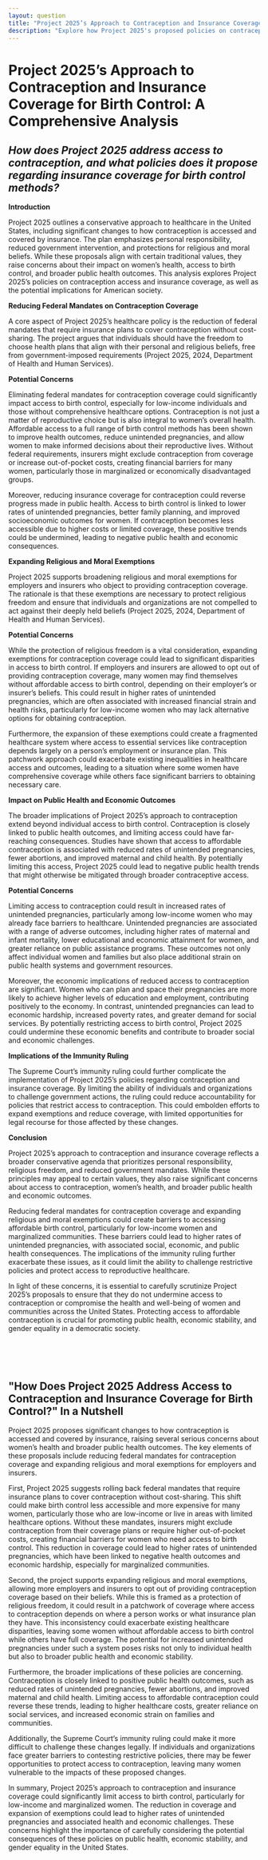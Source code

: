 ```yaml
---
layout: question
title: "Project 2025’s Approach to Contraception and Insurance Coverage for Birth Control: A Comprehensive Analysis"
description: "Explore how Project 2025's proposed policies on contraception access and insurance coverage, including the reduction of federal mandates, could impact women’s health and public health outcomes."
---
```


# Project 2025’s Approach to Contraception and Insurance Coverage for Birth Control: A Comprehensive Analysis

## *How does Project 2025 address access to contraception, and what policies does it propose regarding insurance coverage for birth control methods?*

**Introduction**

Project 2025 outlines a conservative approach to healthcare in the United States, including significant changes to how contraception is accessed and covered by insurance. The plan emphasizes personal responsibility, reduced government intervention, and protections for religious and moral beliefs. While these proposals align with certain traditional values, they raise concerns about their impact on women’s health, access to birth control, and broader public health outcomes. This analysis explores Project 2025’s policies on contraception access and insurance coverage, as well as the potential implications for American society.


**Reducing Federal Mandates on Contraception Coverage**

A core aspect of Project 2025’s healthcare policy is the reduction of federal mandates that require insurance plans to cover contraception without cost-sharing. The project argues that individuals should have the freedom to choose health plans that align with their personal and religious beliefs, free from government-imposed requirements (Project 2025, 2024, Department of Health and Human Services).

**Potential Concerns**

Eliminating federal mandates for contraception coverage could significantly impact access to birth control, especially for low-income individuals and those without comprehensive healthcare options. Contraception is not just a matter of reproductive choice but is also integral to women’s overall health. Affordable access to a full range of birth control methods has been shown to improve health outcomes, reduce unintended pregnancies, and allow women to make informed decisions about their reproductive lives. Without federal requirements, insurers might exclude contraception from coverage or increase out-of-pocket costs, creating financial barriers for many women, particularly those in marginalized or economically disadvantaged groups.

Moreover, reducing insurance coverage for contraception could reverse progress made in public health. Access to birth control is linked to lower rates of unintended pregnancies, better family planning, and improved socioeconomic outcomes for women. If contraception becomes less accessible due to higher costs or limited coverage, these positive trends could be undermined, leading to negative public health and economic consequences.

**Expanding Religious and Moral Exemptions**

Project 2025 supports broadening religious and moral exemptions for employers and insurers who object to providing contraception coverage. The rationale is that these exemptions are necessary to protect religious freedom and ensure that individuals and organizations are not compelled to act against their deeply held beliefs (Project 2025, 2024, Department of Health and Human Services).

**Potential Concerns**

While the protection of religious freedom is a vital consideration, expanding exemptions for contraception coverage could lead to significant disparities in access to birth control. If employers and insurers are allowed to opt out of providing contraception coverage, many women may find themselves without affordable access to birth control, depending on their employer’s or insurer’s beliefs. This could result in higher rates of unintended pregnancies, which are often associated with increased financial strain and health risks, particularly for low-income women who may lack alternative options for obtaining contraception.

Furthermore, the expansion of these exemptions could create a fragmented healthcare system where access to essential services like contraception depends largely on a person’s employment or insurance plan. This patchwork approach could exacerbate existing inequalities in healthcare access and outcomes, leading to a situation where some women have comprehensive coverage while others face significant barriers to obtaining necessary care.

**Impact on Public Health and Economic Outcomes**

The broader implications of Project 2025’s approach to contraception extend beyond individual access to birth control. Contraception is closely linked to public health outcomes, and limiting access could have far-reaching consequences. Studies have shown that access to affordable contraception is associated with reduced rates of unintended pregnancies, fewer abortions, and improved maternal and child health. By potentially limiting this access, Project 2025 could lead to negative public health trends that might otherwise be mitigated through broader contraceptive access.

**Potential Concerns**

Limiting access to contraception could result in increased rates of unintended pregnancies, particularly among low-income women who may already face barriers to healthcare. Unintended pregnancies are associated with a range of adverse outcomes, including higher rates of maternal and infant mortality, lower educational and economic attainment for women, and greater reliance on public assistance programs. These outcomes not only affect individual women and families but also place additional strain on public health systems and government resources.

Moreover, the economic implications of reduced access to contraception are significant. Women who can plan and space their pregnancies are more likely to achieve higher levels of education and employment, contributing positively to the economy. In contrast, unintended pregnancies can lead to economic hardship, increased poverty rates, and greater demand for social services. By potentially restricting access to birth control, Project 2025 could undermine these economic benefits and contribute to broader social and economic challenges.

**Implications of the Immunity Ruling**

The Supreme Court’s immunity ruling could further complicate the implementation of Project 2025’s policies regarding contraception and insurance coverage. By limiting the ability of individuals and organizations to challenge government actions, the ruling could reduce accountability for policies that restrict access to contraception. This could embolden efforts to expand exemptions and reduce coverage, with limited opportunities for legal recourse for those affected by these changes.

**Conclusion**

Project 2025’s approach to contraception and insurance coverage reflects a broader conservative agenda that prioritizes personal responsibility, religious freedom, and reduced government mandates. While these principles may appeal to certain values, they also raise significant concerns about access to contraception, women’s health, and broader public health and economic outcomes.

Reducing federal mandates for contraception coverage and expanding religious and moral exemptions could create barriers to accessing affordable birth control, particularly for low-income women and marginalized communities. These barriers could lead to higher rates of unintended pregnancies, with associated social, economic, and public health consequences. The implications of the immunity ruling further exacerbate these issues, as it could limit the ability to challenge restrictive policies and protect access to reproductive healthcare.

In light of these concerns, it is essential to carefully scrutinize Project 2025’s proposals to ensure that they do not undermine access to contraception or compromise the health and well-being of women and communities across the United States. Protecting access to affordable contraception is crucial for promoting public health, economic stability, and gender equality in a democratic society.

<br><br><br>

## <span id="nutshell">"How Does Project 2025 Address Access to Contraception and Insurance Coverage for Birth Control?" In a Nutshell</span>

Project 2025 proposes significant changes to how contraception is accessed and covered by insurance, raising several serious concerns about women’s health and broader public health outcomes. The key elements of these proposals include reducing federal mandates for contraception coverage and expanding religious and moral exemptions for employers and insurers.

First, Project 2025 suggests rolling back federal mandates that require insurance plans to cover contraception without cost-sharing. This shift could make birth control less accessible and more expensive for many women, particularly those who are low-income or live in areas with limited healthcare options. Without these mandates, insurers might exclude contraception from their coverage plans or require higher out-of-pocket costs, creating financial barriers for women who need access to birth control. This reduction in coverage could lead to higher rates of unintended pregnancies, which have been linked to negative health outcomes and economic hardship, especially for marginalized communities.

Second, the project supports expanding religious and moral exemptions, allowing more employers and insurers to opt out of providing contraception coverage based on their beliefs. While this is framed as a protection of religious freedom, it could result in a patchwork of coverage where access to contraception depends on where a person works or what insurance plan they have. This inconsistency could exacerbate existing healthcare disparities, leaving some women without affordable access to birth control while others have full coverage. The potential for increased unintended pregnancies under such a system poses risks not only to individual health but also to broader public health and economic stability.

Furthermore, the broader implications of these policies are concerning. Contraception is closely linked to positive public health outcomes, such as reduced rates of unintended pregnancies, fewer abortions, and improved maternal and child health. Limiting access to affordable contraception could reverse these trends, leading to higher healthcare costs, greater reliance on social services, and increased economic strain on families and communities.

Additionally, the Supreme Court’s immunity ruling could make it more difficult to challenge these changes legally. If individuals and organizations face greater barriers to contesting restrictive policies, there may be fewer opportunities to protect access to contraception, leaving many women vulnerable to the impacts of these proposed changes.

In summary, Project 2025’s approach to contraception and insurance coverage could significantly limit access to birth control, particularly for low-income and marginalized women. The reduction in coverage and expansion of exemptions could lead to higher rates of unintended pregnancies and associated health and economic challenges. These concerns highlight the importance of carefully considering the potential consequences of these policies on public health, economic stability, and gender equality in the United States.
